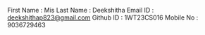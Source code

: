 First Name : Mis
Last Name : Deekshitha
Email ID : deekshithap823@gmail.com
Github ID : 1WT23CS016
Mobile No : 9036729463
